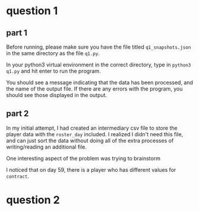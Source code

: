 # question 1

## part 1
Before running, please make sure you have the file titled `q1_snapshots.json` in the same directory as the file `q1.py`. 

In your python3 virtual environment in the correct directory, type in `python3 q1.py` and hit enter to run the program.

You should see a message indicating that the data has been processed, and the name of the output file. If there are any errors
with the program, you should see those displayed in the output. 

## part 2
In my initial attempt, I had created an intermediary csv file to store the player data with the `roster_day` included. I realized
I didn't need this file, and can just sort the data without doing all of the extra processes of writing/reading an additional file.

One interesting aspect of the problem was trying to brainstorm 

I noticed that on day 59, there is a player who has different values for `contract`. 

# question 2